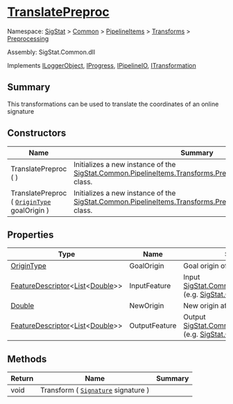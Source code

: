 # [TranslatePreproc](./TranslatePreproc.md)

Namespace: [SigStat]() > [Common](./../../../README.md) > [PipelineItems]() > [Transforms]() > [Preprocessing](./README.md)

Assembly: SigStat.Common.dll

Implements [ILoggerObject](./../../../ILoggerObject.md), [IProgress](./../../../Helpers/IProgress.md), [IPipelineIO](./../../../Pipeline/IPipelineIO.md), [ITransformation](./../../../ITransformation.md)

## Summary
This transformations can be used to translate the coordinates of an online signature

## Constructors

| Name | Summary | 
| --- | --- | 
| TranslatePreproc (  ) | Initializes a new instance of the [SigStat.Common.PipelineItems.Transforms.Preprocessing.TranslatePreproc]() class. | 
| TranslatePreproc ( [`OriginType`](./OriginType.md) goalOrigin ) | Initializes a new instance of the [SigStat.Common.PipelineItems.Transforms.Preprocessing.TranslatePreproc]() class. | 


## Properties

| Type | Name | Summary | 
| --- | --- | --- | 
| [OriginType](./OriginType.md) | GoalOrigin | Goal origin of the translation | 
| [FeatureDescriptor](./../../../FeatureDescriptor-1.md)\<[List](https://docs.microsoft.com/en-us/dotnet/api/System.Collections.Generic.List-1)\<[Double](https://docs.microsoft.com/en-us/dotnet/api/System.Double)>> | InputFeature | Input [SigStat.Common.FeatureDescriptor](../SigStat/Common/FeatureDescriptor.md) (e.g. [SigStat.Common.Features.X]()) | 
| [Double](https://docs.microsoft.com/en-us/dotnet/api/System.Double) | NewOrigin | New origin after the translation | 
| [FeatureDescriptor](./../../../FeatureDescriptor-1.md)\<[List](https://docs.microsoft.com/en-us/dotnet/api/System.Collections.Generic.List-1)\<[Double](https://docs.microsoft.com/en-us/dotnet/api/System.Double)>> | OutputFeature | Output [SigStat.Common.FeatureDescriptor](../SigStat/Common/FeatureDescriptor.md) (e.g. [SigStat.Common.Features.X]()) | 


## Methods

| Return | Name | Summary | 
| --- | --- | --- | 
| void | Transform ( [`Signature`](./../../../Signature.md) signature ) |  | 


